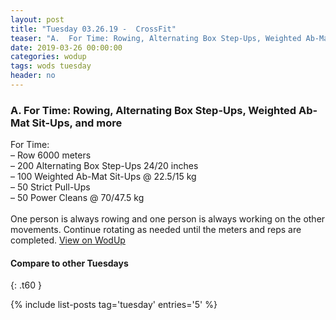```yaml
---
layout: post
title: "Tuesday 03.26.19 -  CrossFit"
teaser: "A.  For Time: Rowing, Alternating Box Step-Ups, Weighted Ab-Mat Sit-Ups, and more"
date: 2019-03-26 00:00:00
categories: wodup
tags: wods tuesday
header: no
---
```



<h3>A.  For Time: Rowing, Alternating Box Step-Ups, Weighted Ab-Mat Sit-Ups, and more</h3>
For Time:<br/>– Row 6000 meters<br/>– 200 Alternating Box Step-Ups 24/20 inches<br/>– 100 Weighted Ab-Mat Sit-Ups @ 22.5/15 kg<br/>– 50 Strict Pull-Ups<br/>– 50 Power Cleans @ 70/47.5 kg<br/><br/>One person is always rowing and one person is always working on the other movements. Continue rotating as needed until the meters and reps are completed.
<a href="https://www.wodup.com/gyms/asphodel/wods/14541" target="blank">View on WodUp</a>


#### Compare to other Tuesdays
{: .t60 }

{% include list-posts tag='tuesday' entries='5' %}